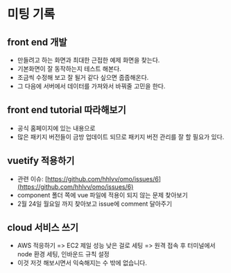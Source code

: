 # 미팅 기록

## front end 개발

- 만들려고 하는 화면과 최대한 근접한 예제 화면을 찾는다.
- 기본화면이 잘 동작하는지 테스트 해본다.
- 조금씩 수정해 보고 잘 될거 같다 싶으면 줍줍해온다.
- 그 다음에 서버에서 데이터를 가져와서 바꿔줄 고민을 한다.

## front end tutorial 따라해보기

- 공식 홈페이지에 있는 내용으로
- 많은 패키지 버전들이 금방 업데이트 되므로 패키지 버전 관리를 잘 할 필요가 있다.

## vuetify 적용하기

- 관련 이슈: [https://github.com/hhlvv/omo/issues/6](https://github.com/hhlvv/omo/issues/6)
- component 폴더 쪽에 vue 파일에 적용이 되지 않는 문제 찾아보기
- 2월 24일 월요일 까지 찾아보고 issue에 comment 달아주기

## cloud 서비스 쓰기

- AWS 적응하기 => EC2 제일 성능 낮은 걸로 세팅 => 원격 접속 후 터미널에서 node 환경 세팅, 인바운드 규칙 설정
- 이것 저것 해보시면서 익숙해지는 수 밖에 없습니다.